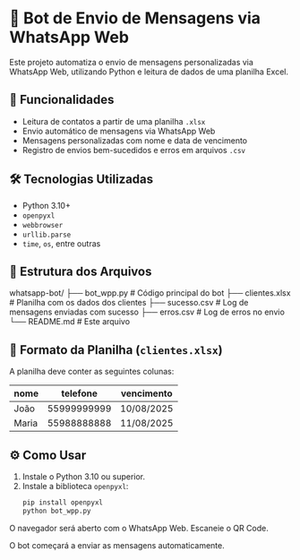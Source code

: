 # 🤖 Bot de Envio de Mensagens via WhatsApp Web

Este projeto automatiza o envio de mensagens personalizadas via WhatsApp Web, utilizando Python e leitura de dados de uma planilha Excel.

## 🚀 Funcionalidades

- Leitura de contatos a partir de uma planilha `.xlsx`
- Envio automático de mensagens via WhatsApp Web
- Mensagens personalizadas com nome e data de vencimento
- Registro de envios bem-sucedidos e erros em arquivos `.csv`

## 🛠️ Tecnologias Utilizadas

- Python 3.10+
- `openpyxl`
- `webbrowser`
- `urllib.parse`
- `time`, `os`, entre outras

## 📁 Estrutura dos Arquivos
whatsapp-bot/ ├── bot_wpp.py # Código principal do bot
├── clientes.xlsx # Planilha com os dados dos clientes
├── sucesso.csv # Log de mensagens enviadas com sucesso 
├── erros.csv # Log de erros no envio 
└── README.md # Este arquivo


## 📝 Formato da Planilha (`clientes.xlsx`)

A planilha deve conter as seguintes colunas:

| nome   | telefone     | vencimento   |
|--------|--------------|--------------|
| João   | 55999999999  | 10/08/2025   |
| Maria  | 55988888888  | 11/08/2025   |

## ⚙️ Como Usar

1. Instale o Python 3.10 ou superior.
2. Instale a biblioteca `openpyxl`:
   ```bash
   pip install openpyxl
   python bot_wpp.py

O navegador será aberto com o WhatsApp Web. Escaneie o QR Code.

O bot começará a enviar as mensagens automaticamente.
